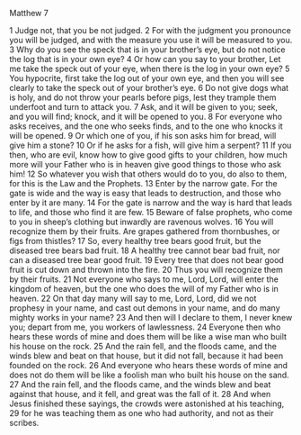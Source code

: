 Matthew 7

1	Judge not, that you be not judged.
2	For with the judgment you pronounce you will be judged, and with the measure you use it will be measured to you.
3	Why do you see the speck that is in your brother’s eye, but do not notice the log that is in your own eye?
4	Or how can you say to your brother, Let me take the speck out of your eye, when there is the log in your own eye?
5	You hypocrite, first take the log out of your own eye, and then you will see clearly to take the speck out of your brother’s eye.
6	Do not give dogs what is holy, and do not throw your pearls before pigs, lest they trample them underfoot and turn to attack you.
7	Ask, and it will be given to you; seek, and you will find; knock, and it will be opened to you.
8	For everyone who asks receives, and the one who seeks finds, and to the one who knocks it will be opened.
9	Or which one of you, if his son asks him for bread, will give him a stone?
10	Or if he asks for a fish, will give him a serpent?
11	If you then, who are evil, know how to give good gifts to your children, how much more will your Father who is in heaven give good things to those who ask him!
12	So whatever you wish that others would do to you, do also to them, for this is the Law and the Prophets.
13	Enter by the narrow gate. For the gate is wide and the way is easy that leads to destruction, and those who enter by it are many.
14	For the gate is narrow and the way is hard that leads to life, and those who find it are few.
15	Beware of false prophets, who come to you in sheep’s clothing but inwardly are ravenous wolves.
16	You will recognize them by their fruits. Are grapes gathered from thornbushes, or figs from thistles?
17	So, every healthy tree bears good fruit, but the diseased tree bears bad fruit.
18	A healthy tree cannot bear bad fruit, nor can a diseased tree bear good fruit.
19	Every tree that does not bear good fruit is cut down and thrown into the fire.
20	Thus you will recognize them by their fruits.
21	Not everyone who says to me, Lord, Lord, will enter the kingdom of heaven, but the one who does the will of my Father who is in heaven.
22	On that day many will say to me, Lord, Lord, did we not prophesy in your name, and cast out demons in your name, and do many mighty works in your name?
23	And then will I declare to them, I never knew you; depart from me, you workers of lawlessness.
24	Everyone then who hears these words of mine and does them will be like a wise man who built his house on the rock.
25	And the rain fell, and the floods came, and the winds blew and beat on that house, but it did not fall, because it had been founded on the rock.
26	And everyone who hears these words of mine and does not do them will be like a foolish man who built his house on the sand.
27	And the rain fell, and the floods came, and the winds blew and beat against that house, and it fell, and great was the fall of it.
28	And when Jesus finished these sayings, the crowds were astonished at his teaching,
29	for he was teaching them as one who had authority, and not as their scribes.

